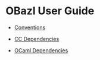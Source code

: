 OBazl User Guide
================

-   [Conventions](conventions_doc.md)

-   [CC Dependencies](cc_deps.md)
-   [OCaml Dependencies](ocam_deps.md)
